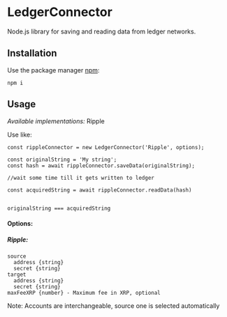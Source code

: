 # LedgerConnector

Node.js library for saving and reading data from ledger networks.


## Installation
   
Use the package manager [npm](https://www.npmjs.com/get-npm): 

```
npm i
```


## Usage

_Available implementations:_ Ripple

Use like: 

```
const rippleConnector = new LedgerConnector('Ripple', options);

const originalString = 'My string';
const hash = await rippleConnector.saveData(originalString);

//wait some time till it gets written to ledger

const acquiredString = await rippleConnector.readData(hash)


originalString === acquiredString
```


#### Options:

##### Ripple: 

```
source
  address {string}
  secret {string}
target
  address {string}
  secret {string}
maxFeeXRP {number} - Maximum fee in XRP, optional
```

Note: Accounts are interchangeable, source one is selected automatically
